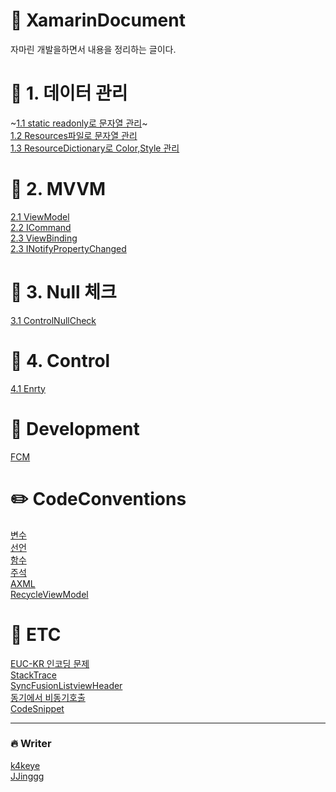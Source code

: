 #  :pencil: XamarinDocument
자마린 개발을하면서 내용을 정리하는 글이다.


# :book: 1. 데이터 관리 
~[1.1 static readonly로 문자열 관리](https://github.com/k4keye/XamarinDocument/blob/main/1/ReadonlyString.md)~</br>
[1.2 Resources파일로 문자열 관리](https://github.com/k4keye/XamarinDocument/blob/main/1/Resources.md) </br>
[1.3 ResourceDictionary로 Color,Style 관리](https://github.com/k4keye/XamarinDocument/blob/main/1/ResourceDictionary.md) </br>
# :couple: 2. MVVM
[2.1 ViewModel](https://github.com/k4keye/XamarinDocument/blob/main/2/VIewModel.md) </br>
[2.2 ICommand](https://github.com/k4keye/XamarinDocument/blob/main/2/ICommand.md) </br>
[2.3 ViewBinding](https://github.com/k4keye/XamarinDocument/blob/main/2/VIewBinding.md) </br>
[2.3 INotifyPropertyChanged](https://github.com/k4keye/XamarinDocument/blob/main/2/INotifyPropertyChanged.md) </br>

#  :anger: 3. Null 체크
[3.1 ControlNullCheck](https://github.com/k4keye/XamarinDocument/blob/main/3/ControlNullCheck.md)

# :mag_right: 4. Control
[4.1 Enrty](https://github.com/k4keye/XamarinDocument/blob/main/4/Entry.md)

# :space_invader: Development
[FCM](https://github.com/k4keye/XamarinDocument/blob/main/development/FCM.md)


# :pencil2: CodeConventions
[변수](https://github.com/k4keye/XamarinDocument/blob/main/codeConventions/%EB%B3%80%EC%88%98.md) </br>
[선언](https://github.com/k4keye/XamarinDocument/blob/main/codeConventions/%EC%84%A0%EC%96%B8.md) </br>
[함수](https://github.com/k4keye/XamarinDocument/blob/main/codeConventions/%ED%95%A8%EC%88%98.md) </br>
[주석](https://github.com/k4keye/XamarinDocument/blob/main/codeConventions/%EC%A3%BC%EC%84%9D.md) </br>
[AXML](https://github.com/k4keye/XamarinDocument/blob/main/codeConventions/XAML.md) </br>
[RecycleViewModel](https://github.com/k4keye/XamarinDocument/blob/main/codeConventions/RecycleViewModel.md)</br>



# :guitar: ETC
[EUC-KR 인코딩 문제](https://github.com/k4keye/XamarinDocument/blob/main/etc/euc-kr.md) <br/>
[StackTrace](https://github.com/k4keye/XamarinDocument/blob/main/etc/StackTrace.md)<br/>
[SyncFusionListviewHeader](https://github.com/k4keye/XamarinDocument/blob/main/etc/SyncFusionListViewHeader.md) <br/>
[동기에서 비동기호출](https://github.com/k4keye/XamarinDocument/blob/main/etc/%EB%8F%99%EA%B8%B0%EC%97%90%EC%84%9C_%EB%B9%84%EB%8F%99%EA%B8%B0%ED%98%B8%EC%B6%9C.md) <br/>
[CodeSnippet](https://github.com/k4keye/XamarinDocument/blob/main/etc/CodeSnippet.md)<br/>

___

### :fire: Writer
[k4keye](https://github.com/k4keye) <br/>
[JJinggg](https://github.com/JJinggg)
